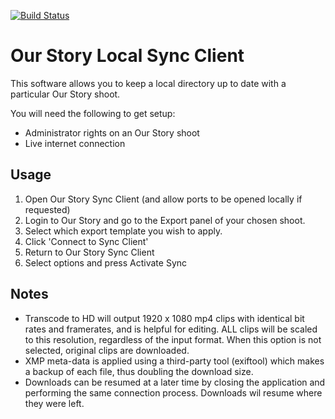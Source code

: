 [![Build Status](https://dev.azure.com/ourstorytitan/OurStoryBuilds/_apis/build/status/our-story-media.ourstory-desktop?branchName=master)](https://dev.azure.com/ourstorytitan/OurStoryBuilds/_build/latest?definitionId=8&branchName=master)

# Our Story Local Sync Client

This software allows you to keep a local directory up to date with a particular Our Story shoot.

You will need the following to get setup:

- Administrator rights on an Our Story shoot
- Live internet connection

## Usage

1. Open Our Story Sync Client (and allow ports to be opened locally if requested)
1. Login to Our Story and go to the Export panel of your chosen shoot.
1. Select which export template you wish to apply.
1. Click 'Connect to Sync Client'
1. Return to Our Story Sync Client
1. Select options and press Activate Sync

## Notes
- Transcode to HD will output 1920 x 1080 mp4 clips with identical bit rates and framerates, and is helpful for editing. ALL clips will be scaled to this resolution, regardless of the input format. When this option is not selected, original clips are downloaded.
- XMP meta-data is applied using a third-party tool (exiftool) which makes a backup of each file, thus doubling the download size.
- Downloads can be resumed at a later time by closing the application and performing the same connection process. Downloads wil resume where they were left.